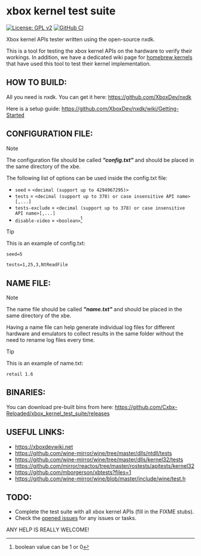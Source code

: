# xbox kernel test suite
[![License: GPL v2](https://img.shields.io/badge/License-GPL%20v3-blue.svg)](https://github.com/Cxbx-Reloaded/xbox_kernel_test_suite/blob/master/LICENSE)
[![GitHub CI](https://github.com/Cxbx-Reloaded/xbox_kernel_test_suite/actions/workflows/ci.yml/badge.svg?branch=master)](https://github.com/Cxbx-Reloaded/xbox_kernel_test_suite/actions/workflows/ci.yml?query=branch%3Amaster)

Xbox kernel APIs tester written using the open-source nxdk.

This is a tool for testing the xbox kernel APIs on the hardware to verify their workings. In addition, we have a dedicated wiki page for [homebrew kernels](https://github.com/Cxbx-Reloaded/xbox_kernel_test_suite/wiki/List-of-Homebrew-Kernels-Tested) that have used this tool to test their kernel implementation.

## HOW TO BUILD:
All you need is nxdk. You can get it here: https://github.com/XboxDev/nxdk

Here is a setup guide: https://github.com/XboxDev/nxdk/wiki/Getting-Started

## CONFIGURATION FILE:
> [!NOTE]
> The configuration file should be called _**"config.txt"**_ and should be placed in the same directory of the xbe.

The following list of options can be used inside the config.txt file:
- `seed` = `<decimal (support up to 4294967295)>`
- `tests` = `<decimal (support up to 378) or case insensitive API name>[,...]`
- `tests-exclude` = `<decimal (support up to 378) or case insensitive API name>[,...]`
- `disable-video` = `<boolean>`[^1]

[^1]: boolean value can be 1 or 0

> [!TIP]
> This is an example of config.txt:
> ```
> seed=5
> 
> tests=1,25,3,NtReadFile
> ```

## NAME FILE:
> [!NOTE]
> The name file should be called _**"name.txt"**_ and should be placed in the same directory of the xbe.

Having a name file can help generate individual log files for different hardware and emulators to collect results in the same folder without the need to rename log files every time.

> [!TIP]
> This is an example of name.txt:
> ```
> retail 1.6
> ```

## BINARIES:
You can download pre-built bins from here: https://github.com/Cxbx-Reloaded/xbox_kernel_test_suite/releases

## USEFUL LINKS:
* https://xboxdevwiki.net
* https://github.com/wine-mirror/wine/tree/master/dlls/ntdll/tests
* https://github.com/wine-mirror/wine/tree/master/dlls/kernel32/tests
* https://github.com/mirror/reactos/tree/master/rostests/apitests/kernel32
* https://github.com/mborgerson/xbtests?files=1
* https://github.com/wine-mirror/wine/blob/master/include/wine/test.h

## TODO:
* Complete the test suite with all xbox kernel APIs (fill in the FIXME stubs).
* Check the [opened issues](https://github.com/Cxbx-Reloaded/xbox_kernel_test_suite/issues) for any issues or tasks.

ANY HELP IS REALLY WELCOME!
